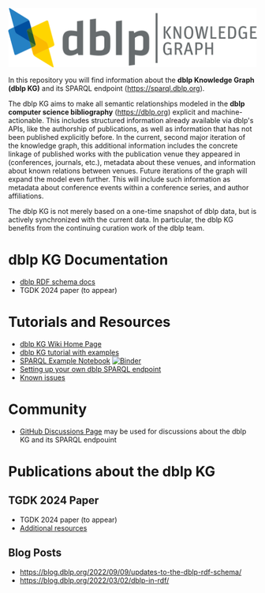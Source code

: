 <img src="dblp-kg-logo.png" width="557px" />

In this repository you will find information about the **dblp Knowledge Graph (dblp KG)** and its SPARQL endpoint (https://sparql.dblp.org).

The dblp KG aims to make all semantic relationships modeled in the **dblp computer science bibliography** (https://dblp.org) explicit and machine-actionable. This includes structured information already available via dblp's APIs, like the authorship of publications, as well as information that has not been published explicitly before. In the current, second major iteration of the knowledge graph, this additional information includes the concrete linkage of published works with the publication venue they appeared in (conferences, journals, etc.), metadata about these venues, and information about known relations between venues. Future iterations of the graph will expand the model even further. This will include such information as metadata about conference events within a conference series, and author affiliations.

The dblp KG is not merely based on a one-time snapshot of dblp data, but is actively synchronized with the current data. In particular, the dblp KG benefits from the continuing curation work of the dblp team.

# dblp KG Documentation
- [dblp RDF schema docs](https://dblp.org/rdf/docu/)
- TGDK 2024 paper (to appear)

# Tutorials and Resources
- [dblp KG Wiki Home Page](https://github.com/dblp/kg/wiki)
- [dblp KG tutorial with examples](https://github.com/dblp/kg/wiki/dblp-KG-tutorial)
- [SPARQL Example Notebook](https://github.com/dblp/kg/blob/main/sparql-example.ipynb) [![Binder](https://mybinder.org/badge_logo.svg)](https://mybinder.org/v2/gh/dblp/kg/HEAD?labpath=sparql-example.ipynb)
- [Setting up your own dblp SPARQL endpoint](https://github.com/dblp/kg/wiki/SPARQL-server-setup)
- [Known issues](https://github.com/dblp/kg/wiki/Known-Issues)

# Community
- [GitHub Discussions Page](https://github.com/dblp/kg/discussions) may be used for discussions about the dblp KG and its SPARQL endpouint

# Publications about the dblp KG

## TGDK 2024 Paper
- TGDK 2024 paper (to appear)
- [Additional resources](https://github.com/dblp/kg/wiki/Paper-TGDK-2024)

## Blog Posts
- <https://blog.dblp.org/2022/09/09/updates-to-the-dblp-rdf-schema/>
- <https://blog.dblp.org/2022/03/02/dblp-in-rdf/>
